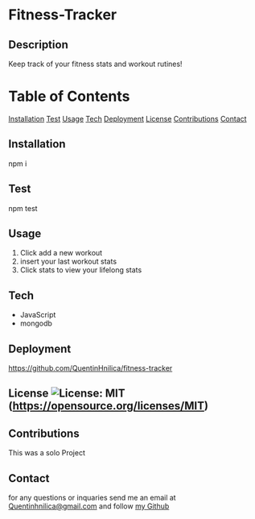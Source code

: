 # Fitness-Tracker

  ## Description
  Keep track of your fitness stats and workout rutines!

  # Table of Contents
 [Installation](#install)
 [Test](#test)
 [Usage](#usage)
 [Tech](#tech)
 [Deployment](#deployment)
 [License](#license)
 [Contributions](#contributions)
 [Contact](#contact)

  ## Installation
  npm i
  
  ## Test
  npm test

  ## Usage
  1. Click add a new workout
  2. insert your last workout stats
  3. Click stats to view your lifelong stats

  ## Tech
  - JavaScript
  - mongodb

  ## Deployment
  https://github.com/QuentinHnilica/fitness-tracker

  ## License ![License: MIT](https://img.shields.io/badge/License-MIT-yellow.svg) (https://opensource.org/licenses/MIT)

  ## Contributions
  This was a solo Project
  
  ## Contact
  for any questions or inquaries send me an email at Quentinhnilica@gmail.com and follow [my Github](https://www.github.com/quentinhnilica)
